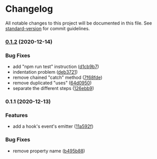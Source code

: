 # Changelog

All notable changes to this project will be documented in this file. See [standard-version](https://github.com/conventional-changelog/standard-version) for commit guidelines.

### [0.1.2](https://github.com/arkerone/hookify-object/compare/v0.1.1...v0.1.2) (2020-12-14)


### Bug Fixes

* add "npm run test" instruction ([d1cb9b7](https://github.com/arkerone/hookify-object/commit/d1cb9b748609a8895fae0445bc8a3fb1dd5ef56c))
* indentation problem ([deb3721](https://github.com/arkerone/hookify-object/commit/deb3721f622137b0ec55a43907160266a0d56d67))
* remove chained "catch" method ([7f68fde](https://github.com/arkerone/hookify-object/commit/7f68fde3cb28011c4419189d9fb2ef95b8bc8f4a))
* remove duplicated "uses" ([64d0950](https://github.com/arkerone/hookify-object/commit/64d09500f349cebe016e1fa8f73d54b0e2acb8a1))
* separate the different steps ([126ebb9](https://github.com/arkerone/hookify-object/commit/126ebb96de28a5207f6284a54e3e2a3c1fe3e4a8))

### 0.1.1 (2020-12-13)


### Features

* add a hook's event's emitter ([11a592f](https://github.com/arkerone/hookify-object/commit/11a592f0afcffbf50275157b2fd92c1749752fa1))


### Bug Fixes

* remove property name ([b495b88](https://github.com/arkerone/hookify-object/commit/b495b886ba865e317577a22ba2a3dcfca9a4c5de))
